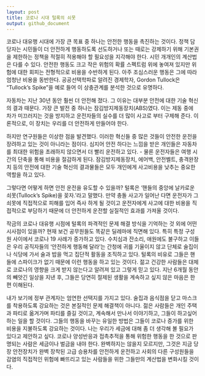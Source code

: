```yaml
---
layout: post
title: 코로나 시대 털록의 쇠못
output: github_document
---
```

 
코로나 대유행 시대에 가장 큰 목표 중 하나는 안전한 행동을 촉진하는 것이다. 정책 담당자는 시민들이 더 안전하게 행동하도록 선도하거나 또는 때로는 강제하기 위해 기본권을 제한하는 정책을 적절히 적용해야 할 필요성을 지각해야 한다. 시민 개개인의 계산법은 다를 수 있다. 안전한 행동도 크고 작은 위험의 확률 스펙트럼 위에 놓여져 있지만 위험에 대한 회피는 전형적으로 비용을 수반하게 된다. 아주 조심스러운 행동은 그에 따라 엄청난 비용을 동반한다. 공공선택학파로 알려진 경제학자, Gordon Tullock은 “Tullock’s Spike”을 예로 들어 이 상충관계를 분석한 것으로 유명하다.

자동차는 지난 30년 동안 훨씬 더 안전해 졌다. 그 이유는 대부분 안전에 대한 기술 혁신의 결과 때문다. 가장 큰 발전 중 하나는 잠김방지제동장치(ABS)였다. 이는 제동 중에 차가 미끄러지는 것을 방지하고 운전자들의 실수를 더 많이 사고로 부터 구제해 준다. 이론적으로, 이 장치는 우리를 더 안전하게 만들어야 한다.

하지만 연구원들은 이상한 점을 발견했다. 이러한 혁신들 중 많은 것들이 안전한 운전을 장려하고 있는 것이 아니라는 점이다. 심지어 안전 하다는 느낌을 받은 개인들은 자동차를 최대한 위험을 초래하지 않으면서 더 빨리 운전하고 있다. - 물론 운전자들은 여행 시간의 단축을 통해 비용을 절감하게 된다. 잠김방지제동장치, 에어백, 안전벨트, 충격완장치 등의 안전에 대한 기술 혁신의 결과물들은 모두 개인에게 사고비용을 낮추는 중요한 역할을 하고 있다.

그렇다면 어떻게 하면 안전 운전을 유도할 수 있을까? 털록은 ‘핸들의 중앙에 날카로운 쇠못(Tullock’s Spike)을 꽂자.’라고 말했다. 만약 충돌 사고가 일어난 다면 운전자가 그 쇠못에 직접적으로 피해를 입어 즉사 하게 될 것이고 운전자에게 사고에 대한 비용을 직접적으로 부담하기 때문에 더 안전하게 운전할 실질적인 효과를 가져올 것이다.

작금의 코로나 대유행 시점에 털록의 파격적인 문제 해결 방식을 기억하는 것 외에 어떤 시사점이 있을까? 현재 보건 공무원들도 똑같은 딜레마에 직면해 있다. 특히 특정 구성원 사이에서 코로나 19 사례가 증가하고 있다. 수치심과 잔소리, 애원에도 불구하고 이들은 우리 공직자들의 ‘안전하게 행동해 달라’는 간청에 귀를 기울이지 않고 단체로 술집이나 식당에 가서 술과 밥을 먹고 집단적 활동을 조직하고 있다. 털록의 비유로 그들은 핸들에 스파이크가 없기 때문에 이런 행동을 하고 있는 것이다. 젊고 건강한 사람들은 대체로 코로나의 영향을 크게 받지 않는다고 알려져 있고 그렇게 믿고 있다. 지난 6개월 동안의 빼앗긴 일상을 지낸 후, 그들은 당연히 절제된 생활을 계속하고 싶지 않은 마음은 한편 이해된다.

내가 보기에 정부 관계자는 엄연한 선택지를 가지고 있다. 술집과 음식점을 닫고 마스크를 착용하도록 강요하는 것은 본질적인 문제 해결책이 아니다. 젊은 사람들은 개인 주택과 파티로 옮겨가며 파티를 즐길 것이고, 계속해서 만나서 이야기하고, 그들이 하고싶어 하는 일을 할 것이다. 그들의 행동을 바꾸는 유일한 방법은 그들이 코로나 증가를 위한 비용을 지불하도록 강요하는 것이다. 나는 우리가 세금에 대해 좀 더 생각해 볼 필요가 있다고 제안하고 싶다. 코로나 양성반응과 접촉추적을 통해 위험한 행동을 한 것으로 판명되는 사람은 세금이나 벌금을 내야 한다. 완벽하지는 않을지 모르지만, 그것은 지금 당장 안전장치가 완벽 장착된 고급 승용차를 안전하게 운전하고 사회의 다른 구성원들을 감염의 직접적인 위험에 빠뜨리고 있는 사람들을 위한 그들만의 계산법을 변화시킬 것이다.
